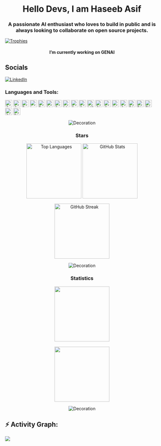 <h1 align="center">Hello Devs, I am Haseeb Asif</h1>  
<h3 align="center">A passionate AI enthusiast who loves to build in public and is always looking to collaborate on open source projects.</h3>  

<p align="left">  
  <a href="https://github.com/ryo-ma/github-profile-trophy">  
    <img src="https://github-profile-trophy.vercel.app/?username=Haseebasif7&theme=tokyonight" alt="Trophies"/>  
  </a>  
</p>  

<h2 align="center" style="font-size: 1em;">I’m currently working on GENAI</h2>  

## Socials  
[![LinkedIn](https://img.shields.io/badge/LinkedIn-%230077B5.svg?logo=linkedin&logoColor=white)](https://linkedin.com/in/haseeb-asif)  

<h3 align="left">Languages and Tools:</h3>  
<p align="left">  
  <img src="https://img.shields.io/badge/c-%2300599C.svg?style=flat&logo=c&logoColor=white" alt="C" height="23"/>  
  <img src="https://img.shields.io/badge/c++-%2300599C.svg?style=flat&logo=c%2B%2B&logoColor=white" alt="C++" height="23"/>  
  <img src="https://img.shields.io/badge/python-3670A0?style=flat&logo=python&logoColor=ffdd54" alt="Python" height="23"/>  
  <img src="https://img.shields.io/badge/LangChain-%230A0A0A.svg?style=flat&logo=langchain&logoColor=white" alt="LangChain" height="23"/>  
  <img src="https://img.shields.io/badge/pandas-%2311509F.svg?style=flat&logo=pandas&logoColor=white" alt="Pandas" height="23"/>  
  <img src="https://img.shields.io/badge/numpy-%23013243.svg?style=flat&logo=numpy&logoColor=white" alt="Numpy" height="23"/>  
  <img src="https://img.shields.io/badge/scikit--learn-%23F7931E.svg?style=flat&logo=scikit-learn&logoColor=white" alt="Scikit Learn" height="23"/>  
  <img src="https://img.shields.io/badge/matplotlib-%230F4A8A.svg?style=flat&logo=matplotlib&logoColor=white" alt="Matplotlib" height="23"/>  
  <img src="https://img.shields.io/badge/seaborn-%234B8BBE.svg?style=flat&logo=seaborn&logoColor=white" alt="Seaborn" height="23"/>  
  <img src="https://img.shields.io/badge/streamlit-%234B8BBE.svg?style=flat&logo=streamlit&logoColor=white" alt="Streamlit" height="23"/>  
  <img src="https://img.shields.io/badge/VS%20Code-%23007ACC.svg?style=flat&logo=visual-studio-code&logoColor=white" alt="VS Code" height="23"/>  
  <img src="https://img.shields.io/badge/git-%23F05032.svg?style=flat&logo=git&logoColor=white" alt="Git" height="23"/>  
  <img src="https://img.shields.io/badge/GroqCloud-%231A1C1A.svg?style=flat&logo=cloud&logoColor=white" alt="GroqCloud" height="23"/>  
  <img src="https://img.shields.io/badge/Hugging%20Face-%23FF6F20.svg?style=flat&logo=huggingface&logoColor=white" alt="Hugging Face" height="23"/>  
  <img src="https://img.shields.io/badge/gTTS-%23A7282C.svg?style=flat&logo=google&logoColor=white" alt="Google Text-to-Speech" height="23"/>  
  <img src="https://img.shields.io/badge/discord.py-%237289DA.svg?style=flat&logo=discord&logoColor=white" alt="Discord.py" height="23"/>  
  <img src="https://img.shields.io/badge/Discord%20API-%7289DA.svg?style=flat&logo=discord&logoColor=white" alt="Discord API" height="23"/>
  <img src="https://img.shields.io/badge/FAISS-%23000000.svg?style=flat&logo=facebook&logoColor=white" alt="FAISS" height="23"/>
  <img src="https://img.shields.io/badge/Chroma_DB-%23F7DF1C.svg?style=flat&logo=python&logoColor=black" alt="Chroma DB" height="23"/>
  <img src="https://img.shields.io/badge/Pinecone-Database-0061F2?style=flat&logo=pinecone&logoColor=white" alt="Pinecone Database" height="23"/>

</p>  

<p align="center">  
  <img src="https://user-images.githubusercontent.com/73097560/115834477-dbab4500-a447-11eb-908a-139a6edaec5c.gif" alt="Decoration" style="animation: pulse 1.5s infinite;">  
</p>  

<h3 align="center">Stars</h3>  
<div align="center">  
  <span align="center">  
    <img align="center" height="180em" src="https://github-readme-stats.vercel.app/api/top-langs/?username=Haseebasif7&layout=compact&theme=tokyonight" alt="Top Languages"/>  
  </span>  
  <span align="center">  
    <img align="center" height="180em" src="https://github-readme-stats.vercel.app/api?username=Haseebasif7&show_icons=true&locale=en&theme=tokyonight" alt="GitHub Stats"/>  
  </span>  
  <br/>  
  <br/>  
  <span align="center">  
    <img align="center" height="180em" src="https://github-readme-streak-stats.herokuapp.com/?user=Haseebasif7&theme=tokyonight" alt="GitHub Streak"/>  
  </span>  
</div>  

<p align="center">  
  <img src="https://user-images.githubusercontent.com/73097560/115834477-dbab4500-a447-11eb-908a-139a6edaec5c.gif" alt="Decoration" style="animation: pulse 1.5s infinite;">  
</p>  

<h3 align="center">Statistics</h3>  
<div align="center">  
  <a href="https://github.com/Haseebasif7
    <img align="center" src="http://github-profile-summary-cards.vercel.app/api/cards/stats?username=Haseebasif7&theme=aura" height="180em" />
    <img align="center" src="http://github-profile-summary-cards.vercel.app/api/cards/productive-time?username=Haseebasif7&theme=tokyonight" height="180em" />
    <br/>
    <br/>
    <img align="center" src="http://github-profile-summary-cards.vercel.app/api/cards/profile-details?username=Haseebasif7&theme=tokyonight" height="180em" />
  </a>
</div>

<p align="center">
  <img src="https://user-images.githubusercontent.com/73097560/115834477-dbab4500-a447-11eb-908a-139a6edaec5c.gif" alt="Decoration"/>
</p>

<h2 align="left">⚡ Activity Graph:</h2>
<img align="center" src="https://github-readme-activity-graph.vercel.app/graph?username=Haseebasif7&theme=github-dark"/>

